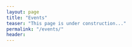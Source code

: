 ```yaml
---
layout: page
title: "Events"
teaser: "This page is under construction..."
permalink: "/events/"
header:
---
```


